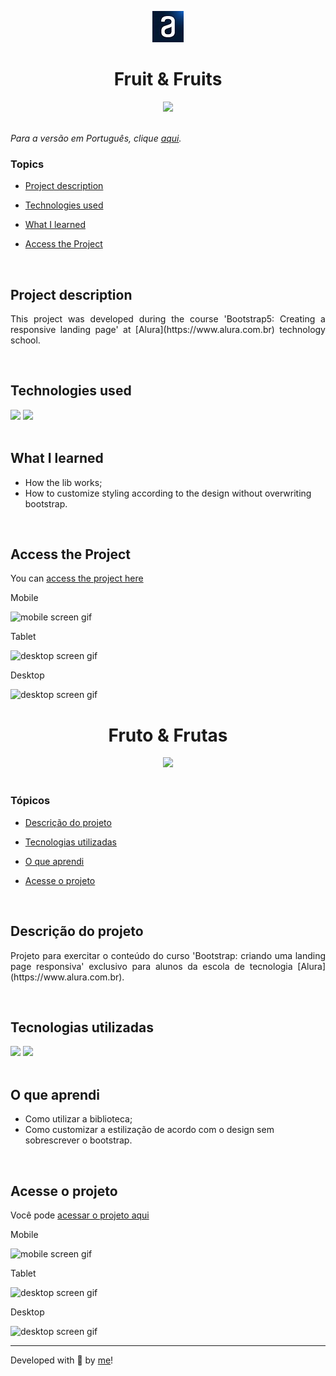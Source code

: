 <p align='center'> <img src="./src/alura.jpg" alt="alura logo"> </p>

<h1 align='center'>Fruit & Fruits</h1>

<div align='center'>
	<img src="http://img.shields.io/static/v1?label=STATUS&message=DEVELOPING&color=yellow&style=for-the-badge"/>
</div>

<br>

_Para a versão em Português, clique [aqui](#portuguese)._


### Topics

- [Project description](#project-description)

- [Technologies used](#technologies-used)

- [What I learned](#what-I-learned)

- [Access the Project](#access-the-project)

<br>


## Project description

<p align="justify">
This project was developed during the course 'Bootstrap5: Creating a responsive landing page' at [Alura](https://www.alura.com.br) technology school.
</p>

<br>

## Technologies used

<div>
  <img src="https://img.shields.io/badge/HTML5-E34F26?style=for-the-badge&logo=html5&logoColor=white">
  <img src="https://img.shields.io/badge/CSS3-1572B6?style=for-the-badge&logo=css3&logoColor=white">
</div>

<br>

## What I learned

- How the lib works;
- How to customize styling according to the design without overwriting bootstrap.

<br>

 ## Access the Project

You can [access the project here](https://caroline-barbosa-vilar.github.io/fruit-fruits-bootstrap/) 

Mobile

<img src="./src/fruits-bootstrap-mobile-screen.gif" alt="mobile screen gif">

Tablet 

<img src="./src/fruits-bootstrap-tablet-screen.gif" alt="desktop screen gif">

Desktop 

<img src="./src/fruits-bootstrap-desktop-screen.gif" alt="desktop screen gif"> 

<br>

<div id="portuguese">


<h1 align='center'>Fruto & Frutas</h1>


<div align='center'>
	<img src="http://img.shields.io/static/v1?label=STATUS&message=DEVELOPING&color=yellow&style=for-the-badge"/>
</div>

<br>

### Tópicos 

- [Descrição do projeto](#descrição-do-projeto)

- [Tecnologias utilizadas](#tecnologias-utilizadas)

- [O que aprendi](#o-que-aprendi)

- [Acesse o projeto](#acesse-o-projeto)

<br>

## Descrição do projeto 

<p align="justify">
Projeto para exercitar o conteúdo do curso 'Bootstrap: criando uma landing page responsiva' exclusivo para alunos da escola de tecnologia [Alura](https://www.alura.com.br).
</p>

<br>

## Tecnologias utilizadas

<div>
  <img src="https://img.shields.io/badge/HTML5-E34F26?style=for-the-badge&logo=html5&logoColor=white">
  <img src="https://img.shields.io/badge/CSS3-1572B6?style=for-the-badge&logo=css3&logoColor=white">
</div>

<br>

## O que aprendi

- Como utilizar a biblioteca;
- Como customizar a estilização de acordo com o design sem sobrescrever o bootstrap.

<br>

## Acesse o projeto

Você pode [acessar o projeto aqui](https://caroline-barbosa-vilar.github.io/fruit-fruits-bootstrap/) 

Mobile

<img src="./src/fruits-bootstrap-mobile-screen.gif" alt="mobile screen gif">

Tablet 

<img src="./src/fruits-bootstrap-tablet-screen.gif" alt="desktop screen gif">

Desktop 

<img src="./src/fruits-bootstrap-desktop-screen.gif" alt="desktop screen gif">
<br>
<hr>

Developed with 🧡 by [me](https://www.linkedin.com/in/carolinebarbosavilar/)!
